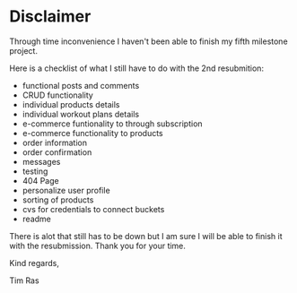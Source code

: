 <h1>Disclaimer</h1>

Through time inconvenience I haven't been able to finish my fifth milestone project.  

Here is a checklist of what I  still have to do with the 2nd resubmition:
    <ul>
        <li> functional posts and comments</li>
        <li> CRUD functionality</li>
        <li> individual products details</li>
        <li> individual workout plans details</li>
        <li> e-commerce funtionality to through subscription</li>
        <li> e-commerce functionality to products</li>
        <li> order information</li>
        <li> order confirmation</li>
        <li> messages</li>
        <li> testing</li>
        <li> 404 Page</li>
        <li> personalize user profile</li>
        <li> sorting of products</li>
        <li> cvs for credentials to connect buckets</li>
        <li> readme</li>
    </ul>

There is alot that still has to be down but I am sure I will be able to finish it with the resubmission. Thank you for your time. 

Kind regards,

Tim Ras






